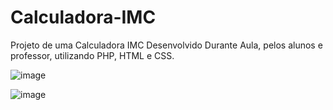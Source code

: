 # Calculadora-IMC
Projeto de uma Calculadora IMC Desenvolvido Durante Aula, pelos alunos e professor, utilizando PHP, HTML e CSS.

![image](https://user-images.githubusercontent.com/98532975/170297820-366c06aa-df98-49c7-b371-9deec77100e2.png)

![image](https://user-images.githubusercontent.com/98532975/170298479-4d1aa836-622f-4a5d-8e27-4654f645e2fb.png)
